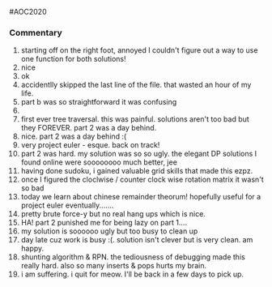 #AOC2020

### Commentary
01. starting off on the right foot, annoyed I couldn't figure out a way to use one function for both solutions!
02. nice
03. ok
04. accidentlly skipped the last line of the file. that wasted an hour of my life.
05. part b was so straightforward it was confusing
06. 
07. first ever tree traversal. this was painful. solutions aren't too bad but they FOREVER. part 2 was a day behind.
08. nice. part 2 was a day behind :(
09. very project euler - esque. back on track!
10. part 2 was hard. my solution was so so ugly. the elegant DP solutions I found online were soooooooo much better, jee
11. having done sudoku, i gained valuable grid skills that made this ezpz.
12. once I figured the cloclwise / counter clock wise rotation matrix it wasn't so bad
13. today we learn about chinese remainder theorum! hopefully useful for a project euler eventually.......
14. pretty brute force-y but no real hang ups which is nice.
15. HA! part 2 punished me for being lazy on part 1....
16. my solution is soooooo ugly but too busy to clean up
17. day late cuz work is busy :(. solution isn't clever but is very clean. am happy. 
18. shunting algorithm & RPN. the tediousness of debugging made this really hard. also so many inserts & pops hurts my brain.
19. i am suffering. i quit for meow. I'll be back in a few days to pick up.

